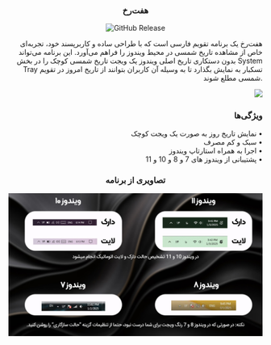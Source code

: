 <h3 align="center">هفت‌رخ</h3>

<div align = "right">
<div align = "center">
<img alt="GitHub Release" src="https://img.shields.io/github/v/release/CodeMageIR/HaftRokh">

</div>

هفت‌رخ یک برنامه تقویم فارسی است که با طراحی ساده و کاربرپسند خود، تجربه‌ای خاص از مشاهده تاریخ‌ شمسی در محیط ویندوز را فراهم می‌آورد. این برنامه می‌تواند بدون دستکاری تاریخ اصلی ویندوز یک ویجت تاریخ شمسی کوچک را در بخش System Tray تسکبار به نمایش بگذارد تا به وسیله آن کاربران بتوانند از تاریخ امروز در تقویم شمسی مطلع شوند.

![](https://raw.githubusercontent.com/CodeMageIR/HaftRokh/master/Assets/images/Haftrokh.jpg)

</div>

<div align = "right" dir = "rtl">

<h3>ویژگی‌ها</h3> 
• نمایش تاریخ روز به صورت یک ویجت کوچک
<br>
• سبک و کم مصرف
<br>
• اجرا به همراه استارتاپ ویندوز
<br>
• پشتیبانی از ویندوز های 7 و 8 و 10 و 11
</div>
<div align = "center">
<h3>تصاویری از برنامه</h3> 
</div>

![](https://raw.githubusercontent.com/CodeMageIR/HaftRokh/master/Assets/images/main.jpg)
